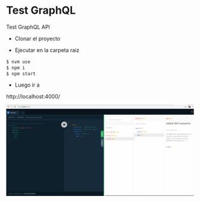 # Test GraphQL
Test GraphQL API

* Clonar el proyecto

* Ejecutar en la carpeta raiz

```
$ nvm use
$ npm i
$ npm start
```


* Luego ir a

http://localhost:4000/ 

![Vista de playground](/docs/Playground.png) 

